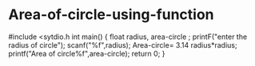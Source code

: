 # Area-of-circle-using-function
#include <sytdio.h
int main()
  {
    float radius, area-circle ;
  printF("enter the radius of circle");
     scanf("%f",radius);
                  Area-circle= 3.14 radius*radius;
      printf("Area of circle%f",area-circle);
  return 0;
  }
